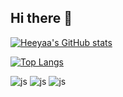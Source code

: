 ## Hi there 👋


[![Heeyaa's GitHub stats](https://github-readme-stats.vercel.app/api?username=Heyaaz)](https://github.com/anuraghazra/github-readme-stats)


[![Top Langs](https://github-readme-stats.vercel.app/api/top-langs/?username=Heyaaz)](https://github.com/anuraghazra/github-readme-stats)


![js](https://img.shields.io/badge/Java-ED8B00?style=for-the-badge&logo=openjdk&logoColor=white)
![js](https://img.shields.io/badge/Spring-6DB33F?style=for-the-badge&logo=spring&logoColor=white)
![js](https://img.shields.io/badge/PostgreSQL-316192?style=for-the-badge&logo=postgresql&logoColor=white)
